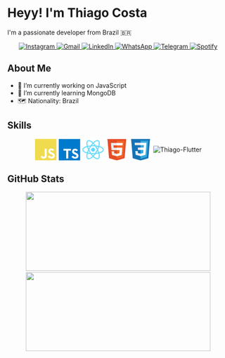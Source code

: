 <!-- Seu nome e título -->
# Heyy! I'm Thiago Costa 

<!-- Sua descrição -->
I'm a passionate developer from Brazil 🇧🇷

<!-- Badges de contato -->
<div align="center">
  <a href="https://instagram.com/thiago_rodc" target="_blank">
    <img src="https://img.shields.io/badge/-Instagram-%23E4405F?style=for-the-badge&logo=instagram&logoColor=white" target="_blank" alt="Instagram">
  </a>
  <a href="mailto:rodclikedev@gmail.com">
    <img src="https://img.shields.io/badge/-Gmail-%23333?style=for-the-badge&logo=gmail&logoColor=white" target="_blank" alt="Gmail">
  </a>
  <a href="https://www.linkedin.com/in/thiago-rodrigues-da-costa-525242210" target="_blank">
    <img src="https://img.shields.io/badge/-LinkedIn-%230077B5?style=for-the-badge&logo=linkedin&logoColor=white" target="_blank" alt="LinkedIn">
  </a>
  <a href="https://tinyurl.com/4b6hcwf4" target="_blank">
    <img src="https://img.shields.io/badge/WhatsApp-25D366?style=for-the-badge&logo=whatsapp&logoColor=white" target="_blank" alt="WhatsApp">
  </a>
  <a href="https://t.me/Rodc_Like_dev" target="_blank">
    <img src="https://img.shields.io/badge/Telegram-2CA5E0?style=for-the-badge&logo=telegram&logoColor=white" target="_blank" alt="Telegram">
  </a>
  <a href="https://open.spotify.com/playlist/2XMrcmSA8dPiclSrlUB7wl?si=612eed3c2b324871" target="_blank">
    <img src="https://img.shields.io/badge/Spotify-1ED760?&style=for-the-badge&logo=spotify&logoColor=white" target="_blank" alt="Spotify">
  </a>
</div>

<!-- Sua descrição e habilidades -->
## About Me

- 🔭 I’m currently working on JavaScript
- 🌱 I’m currently learning MongoDB
- 🗺 Nationality: Brazil

## Skills

<div align="center" style="display: inline_block">
  <img align="center" alt="Thiago-Js" height="50" src="https://raw.githubusercontent.com/devicons/devicon/master/icons/javascript/javascript-plain.svg">
  <img align="center" alt="Thiago-Ts" height="50" src="https://raw.githubusercontent.com/devicons/devicon/master/icons/typescript/typescript-plain.svg">
  <img align="center" alt="Thiago-React" height="50" src="https://raw.githubusercontent.com/devicons/devicon/master/icons/react/react-original.svg">
  <img align="center" alt="Thiago-HTML" height="50" src="https://raw.githubusercontent.com/devicons/devicon/master/icons/html5/html5-original.svg">
  <img align="center" alt="Thiago-CSS" height="50" src="https://raw.githubusercontent.com/devicons/devicon/master/icons/css3/css3-original.svg">
  <img align="center" alt="Thiago-Flutter" height="50" src="https://cdn.jsdelivr.net/gh/devicons/devicon/icons/flutter/flutter-original.svg" /> 
</div>

<!-- Seus status do GitHub -->
## GitHub Stats

<div align="center">
  <img height="180em" width="420em" src="https://github-readme-stats.vercel.app/api?username=ThiagoC0STA&show_icons=true&theme=dracula&include_all_commits=true&count_private=true"/>
  <img height="180em" width="420em" src="https://github-readme-stats.vercel.app/api/top-langs/?username=ThiagoC0STA&layout=compact&langs_count=7&theme=dracula"/>
</div>

